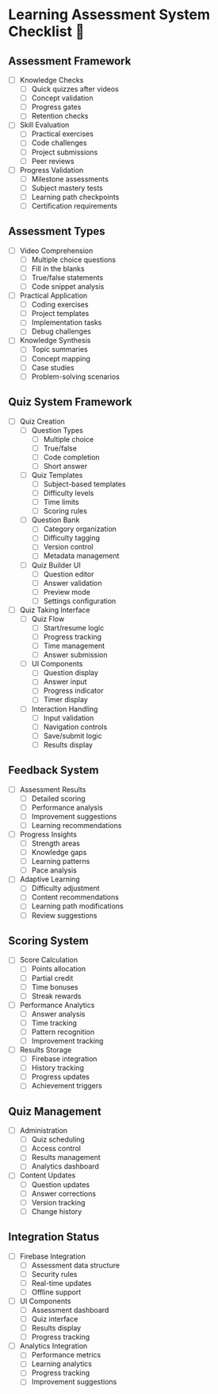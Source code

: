 # Learning Assessment System Checklist 📝

## Assessment Framework
- [ ] Knowledge Checks
  - [ ] Quick quizzes after videos
  - [ ] Concept validation
  - [ ] Progress gates
  - [ ] Retention checks
- [ ] Skill Evaluation
  - [ ] Practical exercises
  - [ ] Code challenges
  - [ ] Project submissions
  - [ ] Peer reviews
- [ ] Progress Validation
  - [ ] Milestone assessments
  - [ ] Subject mastery tests
  - [ ] Learning path checkpoints
  - [ ] Certification requirements

## Assessment Types
- [ ] Video Comprehension
  - [ ] Multiple choice questions
  - [ ] Fill in the blanks
  - [ ] True/false statements
  - [ ] Code snippet analysis
- [ ] Practical Application
  - [ ] Coding exercises
  - [ ] Project templates
  - [ ] Implementation tasks
  - [ ] Debug challenges
- [ ] Knowledge Synthesis
  - [ ] Topic summaries
  - [ ] Concept mapping
  - [ ] Case studies
  - [ ] Problem-solving scenarios

## Quiz System Framework
- [ ] Quiz Creation
  - [ ] Question Types
    - [ ] Multiple choice
    - [ ] True/false
    - [ ] Code completion
    - [ ] Short answer
  - [ ] Quiz Templates
    - [ ] Subject-based templates
    - [ ] Difficulty levels
    - [ ] Time limits
    - [ ] Scoring rules
  - [ ] Question Bank
    - [ ] Category organization
    - [ ] Difficulty tagging
    - [ ] Version control
    - [ ] Metadata management
  - [ ] Quiz Builder UI
    - [ ] Question editor
    - [ ] Answer validation
    - [ ] Preview mode
    - [ ] Settings configuration

- [ ] Quiz Taking Interface
  - [ ] Quiz Flow
    - [ ] Start/resume logic
    - [ ] Progress tracking
    - [ ] Time management
    - [ ] Answer submission
  - [ ] UI Components
    - [ ] Question display
    - [ ] Answer input
    - [ ] Progress indicator
    - [ ] Timer display
  - [ ] Interaction Handling
    - [ ] Input validation
    - [ ] Navigation controls
    - [ ] Save/submit logic
    - [ ] Results display

## Feedback System
- [ ] Assessment Results
  - [ ] Detailed scoring
  - [ ] Performance analysis
  - [ ] Improvement suggestions
  - [ ] Learning recommendations
- [ ] Progress Insights
  - [ ] Strength areas
  - [ ] Knowledge gaps
  - [ ] Learning patterns
  - [ ] Pace analysis
- [ ] Adaptive Learning
  - [ ] Difficulty adjustment
  - [ ] Content recommendations
  - [ ] Learning path modifications
  - [ ] Review suggestions

## Scoring System
- [ ] Score Calculation
  - [ ] Points allocation
  - [ ] Partial credit
  - [ ] Time bonuses
  - [ ] Streak rewards
- [ ] Performance Analytics
  - [ ] Answer analysis
  - [ ] Time tracking
  - [ ] Pattern recognition
  - [ ] Improvement tracking
- [ ] Results Storage
  - [ ] Firebase integration
  - [ ] History tracking
  - [ ] Progress updates
  - [ ] Achievement triggers

## Quiz Management
- [ ] Administration
  - [ ] Quiz scheduling
  - [ ] Access control
  - [ ] Results management
  - [ ] Analytics dashboard
- [ ] Content Updates
  - [ ] Question updates
  - [ ] Answer corrections
  - [ ] Version tracking
  - [ ] Change history

## Integration Status
- [ ] Firebase Integration
  - [ ] Assessment data structure
  - [ ] Security rules
  - [ ] Real-time updates
  - [ ] Offline support
- [ ] UI Components
  - [ ] Assessment dashboard
  - [ ] Quiz interface
  - [ ] Results display
  - [ ] Progress tracking
- [ ] Analytics Integration
  - [ ] Performance metrics
  - [ ] Learning analytics
  - [ ] Progress tracking
  - [ ] Improvement suggestions 